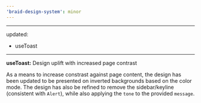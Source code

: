 ```yaml
---
'braid-design-system': minor
---
```


---
updated:
  - useToast
---

**useToast:** Design uplift with increased page contrast

As a means to increase constrast against page content, the design has been updated to be presented on inverted backgrounds based on the color mode.
The design has also be refined to remove the sidebar/keyline (consistent with `Alert`), while also applying the `tone` to the provided `message`.
